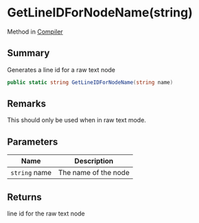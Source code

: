 # GetLineIDForNodeName(string)

Method in [Compiler](./)

## Summary

Generates a line id for a raw text node

```csharp
public static string GetLineIDForNodeName(string name)
```

## Remarks

This should only be used when in raw text mode.

## Parameters

| Name          | Description          |
| ------------- | -------------------- |
| `string` name | The name of the node |

## Returns

line id for the raw text node
